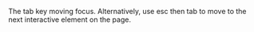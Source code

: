 The tab key moving focus. Alternatively, use esc then tab to move to the next interactive element on the page.
